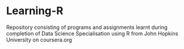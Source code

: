 # Learning-R
Repository consisting of programs and assignments learnt during completion of Data Science Specialisation using R from John Hopkins University on coursera.org
